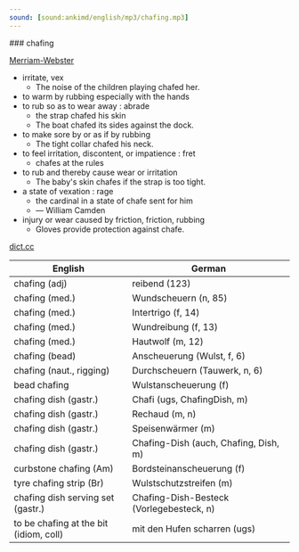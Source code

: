 ```yaml
---
sound: [sound:ankimd/english/mp3/chafing.mp3]
---
```


\### chafing

[Merriam-Webster](https://www.merriam-webster.com/dictionary/chafing)

- irritate, vex
    - The noise of the children playing chafed her.
- to warm by rubbing especially with the hands
- to rub so as to wear away : abrade
    - the strap chafed his skin
    - The boat chafed its sides against the dock.
- to make sore by or as if by rubbing
    - The tight collar chafed his neck.
- to feel irritation, discontent, or impatience : fret
    - chafes at the rules
- to rub and thereby cause wear or irritation
    - The baby's skin chafes if the strap is too tight.
- a state of vexation : rage
    - the cardinal in a state of chafe sent for him
    - — William Camden
- injury or wear caused by friction, friction, rubbing
    - Gloves provide protection against chafe.

[dict.cc](https://www.dict.cc/chafing)

| English        | German       |
| -------------- | ------------ |
| chafing (adj) | reibend (123) |
| chafing (med.) | Wundscheuern (n, 85) |
| chafing (med.) | Intertrigo (f, 14) |
| chafing (med.) | Wundreibung (f, 13) |
| chafing (med.) | Hautwolf (m, 12) |
| chafing (bead) | Anscheuerung (Wulst, f, 6) |
| chafing (naut., rigging) | Durchscheuern (Tauwerk, n, 6) |
| bead chafing | Wulstanscheuerung (f) |
| chafing dish (gastr.) | Chafi (ugs, ChafingDish, m) |
| chafing dish (gastr.) | Rechaud (m, n) |
| chafing dish (gastr.) | Speisenwärmer (m) |
| chafing dish (gastr.) | Chafing-Dish (auch, Chafing, Dish, m) |
| curbstone chafing (Am) | Bordsteinanscheuerung (f) |
| tyre chafing strip (Br) | Wulstschutzstreifen (m) |
| chafing dish serving set (gastr.) | Chafing-Dish-Besteck (Vorlegebesteck, n) |
| to be chafing at the bit (idiom, coll) | mit den Hufen scharren (ugs) |
